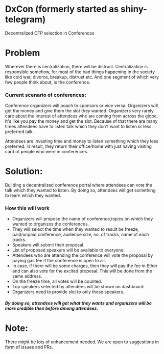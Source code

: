 # DxCon (formerly started as shiny-telegram)



Decentralized CFP selection in Conferences

# Problem

  Wherever there is centralization, there will be distrust. Centralization is responsible somehow, for most of the bad things happening in the society like cold war, divorce, breakup, distrust etc. And one segment of which very few people think about, is the conference.

### Current scenario of conferences: 

Conference organizers will poach to sponsors or vice versa. Organizers will get the money and give them the slot they wanted. Organizers very rarely care about the interest of attendees who are coming from across the globe. It's like you pay the money and get the slot. Because of that there are many times attendees have to listen talk which they don't want to listen or less preferred talk.

Attendees are investing time and money to listen something which they less preferred. In result, they return their office/home with just having visiting card of people who were in conferences.


# Solution:

Building a decentralized conference portal where attendees can vote the talk which they wanted to listen. By doing so, attendees will get something to learn which they wanted.

### How this will work
* Organizers will propose the name of conference,topics on which they wanted to organizes the conferences.
* They will select the time when they wanted to result be freeze, paid/unpaid conference, audience size, no. of tracks, name of each tracks.
* Speakers will submit their proposal.
* List of proposed speakers will be available to everyone.
* Attendees who are attending the conference will vote the proposal by paying gas fee if the conference is open to all.
* In case, if there will be some charges, then they will pay the fee in Ether and can also vote for the excited proposal. This will be done from the same address.
* On the freeze time, all votes will be counted.
* Top speakers selected by attendees will be shown on dashboard.
* Organizers need to provide slot to only those speakers.
##### By doing so, attendees will get what they wants and organizers will be more credible then before among attendees.


# Note:
There might be lots of enhancement needed. We are open to suggestions in form of issues and PRs.

